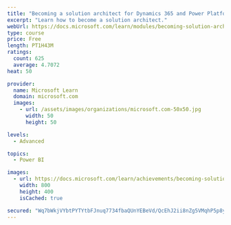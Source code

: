 ```yaml
---
title: "Becoming a solution architect for Dynamics 365 and Power Platform"
excerpt: "Learn how to become a solution architect."
webUrl: https://docs.microsoft.com/learn/modules/becoming-solution-architect/
type: course
price: Free
length: PT1H43M
ratings:
  count: 625
  average: 4.7072
heat: 50

provider:
  name: Microsoft Learn
  domain: microsoft.com
  images:
    - url: /assets/images/organizations/microsoft.com-50x50.jpg
      width: 50
      height: 50

levels:
  - Advanced

topics:
  - Power BI

images:
  - url: https://docs.microsoft.com/learn/achievements/becoming-solution-architect-social.png
    width: 800
    height: 400
    isCached: true

secured: "Wq7bWkjVYbtPYTYtbFJnuq7734fbaQUnYEBeVd/QcEhJ2ii8nZg5VMqhP5p8ygc0cxuKH+hElZwXnl98IrBcgEcjrDz+PnST3sNNeAE83W2JnMvanwF94yrb4sIKsuw1bRBiAb/o2Uk3Z0gxmjaZr/oRLUo572WcMzvxQXCjhGiSQf0Xah2btxtryA2dtr66NCGsadplVNZdpIPV0QbuY5jngS2AiosahIYwkx7fSCNdckOFL8Q5KItVkzoPhaKUTw2Eg94D1ifITAdMXc/Ett4b2i5uTLyGyt6hkYh3Bv6qmEkNK+Yp+N9uZiFSo5e9tXuqfcO9YQQjIhtvgcEqI6u0MBgRfCC+V8JiBOzdAh1++Du8lAIUuuw7ReGrSrbXtzT+ebp2leLsKQnhb/dhnDNfSAAX+5pVK4E0TDTtPZY=;r3KMOp9RMZAG8+syXBxaGQ=="
---
```


